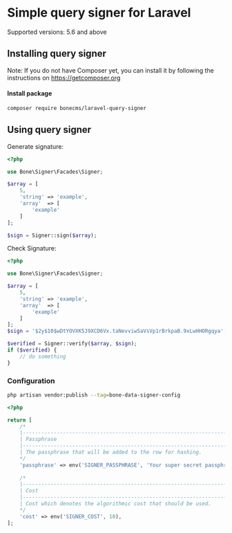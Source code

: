 # Simple query signer for Laravel
Supported versions: 5.6 and above
## Installing query signer
Note: If you do not have Composer yet, you can install it by following the instructions on https://getcomposer.org
#### Install package
```bash
composer require bonecms/laravel-query-signer
```

## Using query signer

Generate signature:
```php
<?php 

use Bone\Signer\Facades\Signer;

$array = [
    5,
    'string' => 'example',
    'array'  => [
        'example'
    ]
];

$sign = Signer::sign($array);
```

Check Signature:
```php
<?php 

use Bone\Signer\Facades\Signer;

$array = [
    5,
    'string' => 'example',
    'array'  => [
        'example'
    ]
];
$sign = '$2y$10$wDtYOVXK5J9XCD6Vx.taNevviw5aVsVp1rBrkpaB.9xLwHHORgqya';

$verified = Signer::verify($array, $sign);
if ($verified) {
    // do something
}
```

### Configuration
```bash
php artisan vendor:publish --tag=bone-data-signer-config
```
```php
<?php

return [
    /*
    |--------------------------------------------------------------------------
    | Passphrase
    |--------------------------------------------------------------------------
    | The passphrase that will be added to the row for hashing.
    */
    'passphrase' => env('SIGNER_PASSPHRASE', 'Your super secret passphrase'),
    
    /*
    |--------------------------------------------------------------------------
    | Cost
    |--------------------------------------------------------------------------
    | Cost which denotes the algorithmic cost that should be used.
    */
    'cost' => env('SIGNER_COST', 10),
];
```
